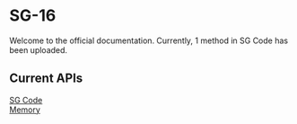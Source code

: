 # SG-16
Welcome to the official documentation.
Currently, 1 method in SG Code has been uploaded.

Current APIs
-
[SG Code](sgc/API.md)\
[Memory](sgc/memory.move)

